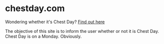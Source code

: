 chestday.com
============

Wondering whether it's Chest Day? [Find out here](http://chestday.com)

The objective of this site is to inform the user whether or not it is Chest Day. Chest Day is on a Monday. Obviously.
